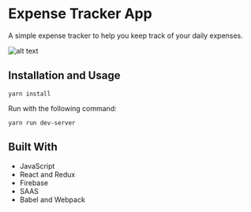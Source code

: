 # Expense Tracker App
A simple expense tracker to help you keep track of your daily expenses.

![alt text](https://i.imgur.com/LRAZOW9.gif)

## Installation and Usage
```
yarn install 
```
Run with the following command:
```
yarn run dev-server
```

## Built With
- JavaScript
- React and Redux
- Firebase
- SAAS
- Babel and Webpack
